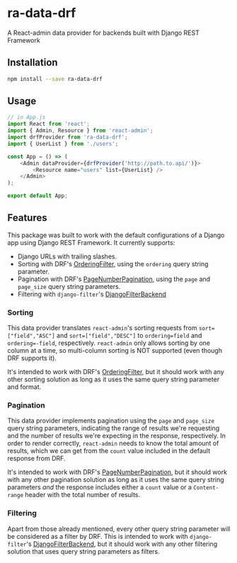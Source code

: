 # ra-data-drf
A React-admin data provider for backends built with Django REST Framework

## Installation

```sh
npm install --save ra-data-drf
```

## Usage

```js
// in App.js
import React from 'react';
import { Admin, Resource } from 'react-admin';
import drfProvider from 'ra-data-drf';
import { UserList } from './users';

const App = () => (
    <Admin dataProvider={drfProvider('http://path.to.api/')}>
        <Resource name="users" list={UserList} />
    </Admin>
);

export default App;
```

## Features

This package was built to work with the default configurations of a Django app using Django REST Framework. It currently supports:

* Django URLs with trailing slashes.
* Sorting with DRF's [OrderingFilter](https://www.django-rest-framework.org/api-guide/filtering/#orderingfilter), using the `ordering` query string parameter.
* Pagination with DRF's [PageNumberPagination](https://www.django-rest-framework.org/api-guide/pagination/#pagenumberpagination), using the `page` and `page_size` query string parameters.
* Filtering with `django-filter`'s [DjangoFilterBackend](https://www.django-rest-framework.org/api-guide/filtering/#djangofilterbackend)


### Sorting

This data provider translates `react-admin`'s sorting requests from `sort=["field","ASC"]` and `sort=["field","DESC"]` to `ordering=field` and `ordering=-field`, respectively. `react-admin` only allows sorting by one column at a time, so multi-column sorting is NOT supported (even though DRF supports it).

 It's intended to work with DRF's [OrderingFilter](https://www.django-rest-framework.org/api-guide/filtering/#orderingfilter), but it should work with any other sorting solution as long as it uses the same query string parameter and format.


### Pagination

This data provider implements pagination using the `page` and `page_size` query string parameters, indicating the range of results we're requesting and the number of results we're expecting in the response, respectively. In order to render correctly, `react-admin` needs to know the total amount of results, which we can get from the `count` value included in the default response from DRF.

 It's intended to work with DRF's [PageNumberPagination](https://www.django-rest-framework.org/api-guide/pagination/#pagenumberpagination), but it should work with any other pagination solution as long as it uses the same query string parameters _and_ the response includes either a `count` value or a `Content-range` header with the total number of results.


### Filtering

Apart from those already mentioned, every other query string parameter will be considered as a filter by DRF. This is intended to work with `django-filter`'s [DjangoFilterBackend](https://www.django-rest-framework.org/api-guide/filtering/#djangofilterbackend), but it should work with any other filtering solution that uses query string parameters as filters.
